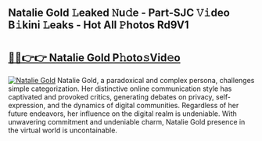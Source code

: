 ## Natalie Gold 𝙻eaked 𝙽u𝚍e - Part-SJC 𝚅𝚒deo B𝚒kini 𝙻eaks - Hot All 𝙿hotos Rd9V1

# <h2><a href="http://ld44igc.urlbe.top/?page=Natalie+Gold">🔗🔗👉👉 Natalie Gold P𝚑oto𝚜Vid𝚎o</a></h2>

[![Natalie Gold](https://i.imgur.com/eBuTRDB.gif)](http://ld44igc.urlbe.top/?page=Natalie+Gold)
Natalie Gold, a paradoxical and complex persona, challenges simple categorization. Her distinctive online communication style has captivated and provoked critics, generating debates on privacy, self-expression, and the dynamics of digital communities. Regardless of her future endeavors, her influence on the digital realm is undeniable. With unwavering commitment and undeniable charm, Natalie Gold presence in the virtual world is uncontainable.
